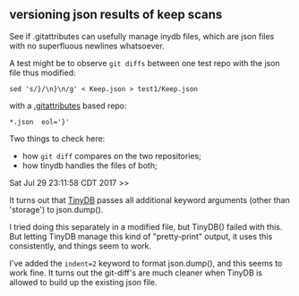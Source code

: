 ## versioning json results of keep scans

See if .gitattributes can usefully manage
inydb files, which are json files with no superfluous
newlines whatsoever.

A test might be to observe `git diffs` between one
test repo with the json file thus modified:

```
sed 's/}/\n}\n/g' < Keep.json > test1/Keep.json
```

with a [.gitattributes](https://git-scm.com/docs/gitattributes) based repo:

```
*.json  eol='}'
```

Two things to check here:

- how `git diff` compares on the two repositories;
- how tinydb handles the files of both;


Sat Jul 29 23:11:58 CDT 2017 >>

It turns out that [TinyDB](http://tinydb.readthedocs.io/en/latest/usage.html#storage-middleware)
passes all additional keyword arguments (other than 'storage') to json.dump().

I tried doing this separately in a modified file, but TinyDB() failed with this.
But letting TinyDB manage this kind of "pretty-print" output, it uses this
consistently, and things seem to work.

I've added the `indent=2` keyword to format json.dump(), and this seems to work fine.
It turns out the git-diff's are much cleaner when TinyDB is allowed to build up the
existing json file.

